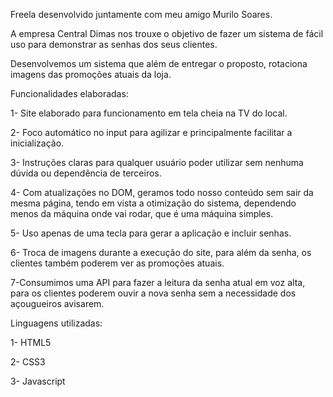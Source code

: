 Freela desenvolvido juntamente com meu amigo Murilo Soares.

A empresa Central Dimas nos trouxe o objetivo de fazer um sistema de fácil uso para demonstrar as senhas dos seus clientes.

Desenvolvemos um sistema que além de entregar o proposto, rotaciona imagens das promoções atuais da loja.

Funcionalidades elaboradas:

1- Site elaborado para funcionamento em tela cheia na TV do local.

2- Foco automático no input para agilizar e principalmente facilitar a inicialização.

3- Instruções claras para qualquer usuário poder utilizar sem nenhuma dúvida ou dependência de terceiros.

4- Com atualizações no DOM, geramos todo nosso conteúdo sem sair da mesma página, tendo em vista a otimização do sistema, dependendo menos da máquina onde vai rodar, que é uma máquina simples.

5- Uso apenas de uma tecla para gerar a aplicação e incluir senhas.

6- Troca de imagens durante a execução do site, para além da senha, os clientes também poderem ver as promoções atuais.

7-Consumimos uma API para fazer a leitura da senha atual em voz alta, para os clientes poderem ouvir a nova senha sem a necessidade dos açougueiros avisarem.

Linguagens utilizadas:

1- HTML5

2- CSS3 

3- Javascript
